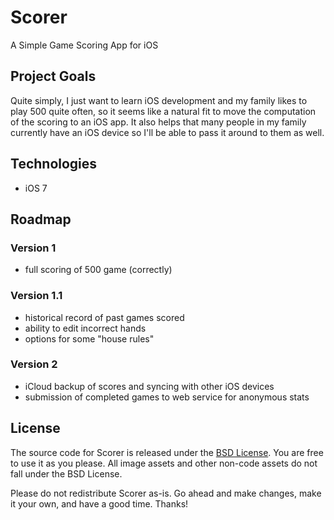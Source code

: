 # Scorer
A Simple Game Scoring App for iOS

## Project Goals
Quite simply, I just want to learn iOS development and my family likes to play 500 quite often, so it seems like a natural fit to move the computation of the scoring to an iOS app. It also helps that many people in my family currently have an iOS device so I'll be able to pass it around to them as well.

## Technologies
* iOS 7

## Roadmap
### Version 1
* full scoring of 500 game (correctly)

### Version 1.1
* historical record of past games scored
* ability to edit incorrect hands
* options for some "house rules"

### Version 2
* iCloud backup of scores and syncing with other iOS devices
* submission of completed games to web service for anonymous stats

## License
The source code for Scorer is released under the [BSD License](http://github.com/deck78/Scorer/blob/master/LICENSE). You are free to use it as you please. All image assets and other non-code assets do not fall under the BSD License.

Please do not redistribute Scorer as-is. Go ahead and make changes, make it your own, and have a good time. Thanks!